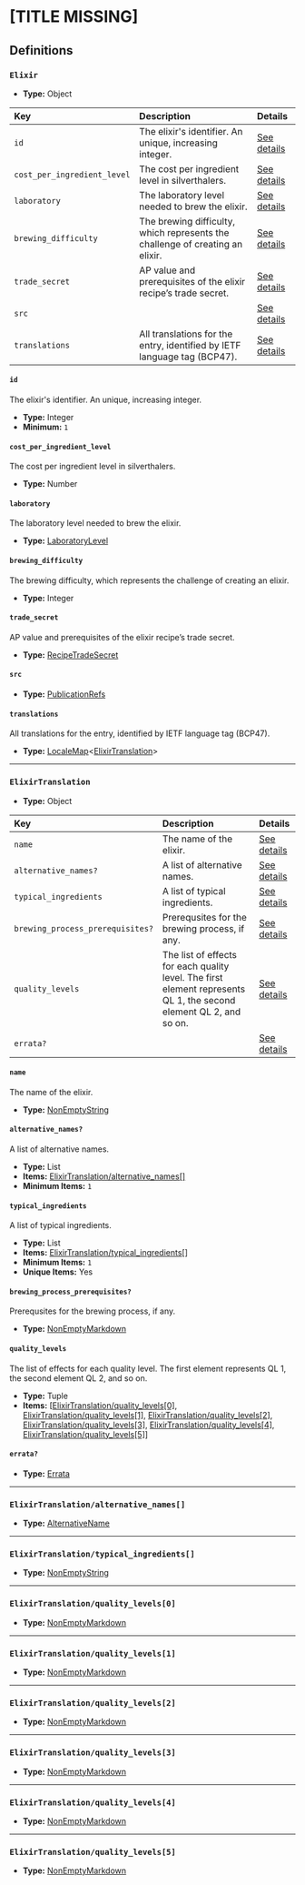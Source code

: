 # [TITLE MISSING]

## Definitions

### <a name="Elixir"></a> `Elixir`

- **Type:** Object

Key | Description | Details
:-- | :-- | :--
`id` | The elixir's identifier. An unique, increasing integer. | <a href="#Elixir/id">See details</a>
`cost_per_ingredient_level` | The cost per ingredient level in silverthalers. | <a href="#Elixir/cost_per_ingredient_level">See details</a>
`laboratory` | The laboratory level needed to brew the elixir. | <a href="#Elixir/laboratory">See details</a>
`brewing_difficulty` | The brewing difficulty, which represents the challenge of creating an elixir. | <a href="#Elixir/brewing_difficulty">See details</a>
`trade_secret` | AP value and prerequisites of the elixir recipe’s trade secret. | <a href="#Elixir/trade_secret">See details</a>
`src` |  | <a href="#Elixir/src">See details</a>
`translations` | All translations for the entry, identified by IETF language tag (BCP47). | <a href="#Elixir/translations">See details</a>

#### <a name="Elixir/id"></a> `id`

The elixir's identifier. An unique, increasing integer.

- **Type:** Integer
- **Minimum:** `1`

#### <a name="Elixir/cost_per_ingredient_level"></a> `cost_per_ingredient_level`

The cost per ingredient level in silverthalers.

- **Type:** Number

#### <a name="Elixir/laboratory"></a> `laboratory`

The laboratory level needed to brew the elixir.

- **Type:** <a href="./_Herbary.md#LaboratoryLevel">LaboratoryLevel</a>

#### <a name="Elixir/brewing_difficulty"></a> `brewing_difficulty`

The brewing difficulty, which represents the challenge of creating an
elixir.

- **Type:** Integer

#### <a name="Elixir/trade_secret"></a> `trade_secret`

AP value and prerequisites of the elixir recipe’s trade secret.

- **Type:** <a href="./_Herbary.md#RecipeTradeSecret">RecipeTradeSecret</a>

#### <a name="Elixir/src"></a> `src`

- **Type:** <a href="../../source/_PublicationRef.md#PublicationRefs">PublicationRefs</a>

#### <a name="Elixir/translations"></a> `translations`

All translations for the entry, identified by IETF language tag (BCP47).

- **Type:** <a href="../../_LocaleMap.md#LocaleMap">LocaleMap</a>&lt;<a href="#ElixirTranslation">ElixirTranslation</a>&gt;

---

### <a name="ElixirTranslation"></a> `ElixirTranslation`

- **Type:** Object

Key | Description | Details
:-- | :-- | :--
`name` | The name of the elixir. | <a href="#ElixirTranslation/name">See details</a>
`alternative_names?` | A list of alternative names. | <a href="#ElixirTranslation/alternative_names">See details</a>
`typical_ingredients` | A list of typical ingredients. | <a href="#ElixirTranslation/typical_ingredients">See details</a>
`brewing_process_prerequisites?` | Prerequsites for the brewing process, if any. | <a href="#ElixirTranslation/brewing_process_prerequisites">See details</a>
`quality_levels` | The list of effects for each quality level. The first element represents QL 1, the second element QL 2, and so on. | <a href="#ElixirTranslation/quality_levels">See details</a>
`errata?` |  | <a href="#ElixirTranslation/errata">See details</a>

#### <a name="ElixirTranslation/name"></a> `name`

The name of the elixir.

- **Type:** <a href="../../_NonEmptyString.md#NonEmptyString">NonEmptyString</a>

#### <a name="ElixirTranslation/alternative_names"></a> `alternative_names?`

A list of alternative names.

- **Type:** List
- **Items:** <a href="#ElixirTranslation/alternative_names[]">ElixirTranslation/alternative_names[]</a>
- **Minimum Items:** `1`

#### <a name="ElixirTranslation/typical_ingredients"></a> `typical_ingredients`

A list of typical ingredients.

- **Type:** List
- **Items:** <a href="#ElixirTranslation/typical_ingredients[]">ElixirTranslation/typical_ingredients[]</a>
- **Minimum Items:** `1`
- **Unique Items:** Yes

#### <a name="ElixirTranslation/brewing_process_prerequisites"></a> `brewing_process_prerequisites?`

Prerequsites for the brewing process, if any.

- **Type:** <a href="../../_NonEmptyString.md#NonEmptyMarkdown">NonEmptyMarkdown</a>

#### <a name="ElixirTranslation/quality_levels"></a> `quality_levels`

The list of effects for each quality level. The first element
represents QL 1, the second element QL 2, and so on.

- **Type:** Tuple
- **Items:** [<a href="ElixirTranslation/quality_levels[0]">ElixirTranslation/quality_levels[0]</a>, <a href="ElixirTranslation/quality_levels[1]">ElixirTranslation/quality_levels[1]</a>, <a href="ElixirTranslation/quality_levels[2]">ElixirTranslation/quality_levels[2]</a>, <a href="ElixirTranslation/quality_levels[3]">ElixirTranslation/quality_levels[3]</a>, <a href="ElixirTranslation/quality_levels[4]">ElixirTranslation/quality_levels[4]</a>, <a href="ElixirTranslation/quality_levels[5]">ElixirTranslation/quality_levels[5]</a>]

#### <a name="ElixirTranslation/errata"></a> `errata?`

- **Type:** <a href="../../source/_Erratum.md#Errata">Errata</a>

---

### <a name="ElixirTranslation/alternative_names[]"></a> `ElixirTranslation/alternative_names[]`

- **Type:** <a href="../../_AlternativeNames.md#AlternativeName">AlternativeName</a>

---

### <a name="ElixirTranslation/typical_ingredients[]"></a> `ElixirTranslation/typical_ingredients[]`

- **Type:** <a href="../../_NonEmptyString.md#NonEmptyString">NonEmptyString</a>

---

### <a name="ElixirTranslation/quality_levels[0]"></a> `ElixirTranslation/quality_levels[0]`

- **Type:** <a href="../../_NonEmptyString.md#NonEmptyMarkdown">NonEmptyMarkdown</a>

---

### <a name="ElixirTranslation/quality_levels[1]"></a> `ElixirTranslation/quality_levels[1]`

- **Type:** <a href="../../_NonEmptyString.md#NonEmptyMarkdown">NonEmptyMarkdown</a>

---

### <a name="ElixirTranslation/quality_levels[2]"></a> `ElixirTranslation/quality_levels[2]`

- **Type:** <a href="../../_NonEmptyString.md#NonEmptyMarkdown">NonEmptyMarkdown</a>

---

### <a name="ElixirTranslation/quality_levels[3]"></a> `ElixirTranslation/quality_levels[3]`

- **Type:** <a href="../../_NonEmptyString.md#NonEmptyMarkdown">NonEmptyMarkdown</a>

---

### <a name="ElixirTranslation/quality_levels[4]"></a> `ElixirTranslation/quality_levels[4]`

- **Type:** <a href="../../_NonEmptyString.md#NonEmptyMarkdown">NonEmptyMarkdown</a>

---

### <a name="ElixirTranslation/quality_levels[5]"></a> `ElixirTranslation/quality_levels[5]`

- **Type:** <a href="../../_NonEmptyString.md#NonEmptyMarkdown">NonEmptyMarkdown</a>
